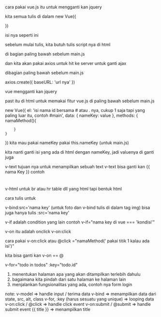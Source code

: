 cara pakai vue.js itu untuk mengganti kan jquery

kita semua tulis di dalam new Vue({

})

isi nya seperti ini

sebelum mulai tulis, kita butuh tulis script nya di html
<script src="https://cdn.jsdelivr.net/npm/vue@2.6.14/dist/vue.js"></script>
di bagian paling bawah sebelum main.js

dan kita akan pakai axios untuk hit ke server untuk ganti ajax
<script src="https://cdn.jsdelivr.net/npm/axios/dist/axios.min.js"></script>
dibagian paling bawah sebelum main.js

axios.create({
    baseURL: 'url nya'
})

vue mengganti kan jquery

<script src="https://cdn.jsdelivr.net/npm/vue@2/dist/vue.js"></script>

past itu di html untuk memakai fitur vue.js
di paling bawah sebelum main.js


new Vue({
    el: 'isi nama id bersama # atau . nya, cukup 1 saja tapi yang paling luar itu, contoh #main',
    data: {
        nameKey: value
    },
    methods: {
        namaMethod(){
            
        }
    }
})
kita mau pakai nameKey pakai this.nameKey (untuk main.js)


kita nanti ganti isi yang ada di html dengan nameKey, jadi valuenya di ganti juga

v-text tujuan nya untuk menampilkan sebuah text
v-text bisa ganti kan {{ nama Key }}
contoh <h1 v-text='namaKey'></h1>

v-html untuk br atau hr table dll yang html tapi bentuk html

cara tulis untuk 

v-bind:src='nama key' (untuk foto dan v-bind tulis di dalam tag img) bisa juga hanya tulis :src='nama key'

v-if adalah condition yang lain
contoh
v-if="nama key di vue === 'kondisi'"

v-on itu adalah onclick
v-on:click

cara pakai v-on:click atau @click ="namaMethod(' pakai titik 1 kalau ada isi')"


kita bisa ganti kan v-on == @

v-for="todo in todos" :key="todo.id"

1. menentukan halaman apa yang akan ditampilkan terlebih dahulu
2. bagaimana kita pindah dari satu halaman ke halaman lain
3. menjalankan fungsionalitas yang ada, contoh nya form login

note:
v-model => handle input / terima data
v-bind => menampilkan data dari state, src, alt, class
v-for, :key (harus sesuatu yang unique) => looping data
v-on:click / @click => handle click event
v-on:submit / @submit => handle submit event
{{ title }} => menampilkan title